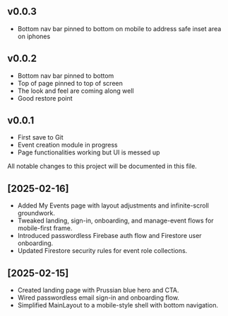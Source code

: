 

## v0.0.3
- Bottom nav bar pinned to bottom on mobile to address safe inset area on iphones

## v0.0.2
- Bottom nav bar pinned to bottom
- Top of page pinned to top of screen
- The look and feel are coming along well
- Good restore point  

## v0.0.1
- First save to Git
- Event creation module in progress
- Page functionalities working but UI is messed up

All notable changes to this project will be documented in this file.

## [2025-02-16]
- Added My Events page with layout adjustments and infinite-scroll groundwork.
- Tweaked landing, sign-in, onboarding, and manage-event flows for mobile-first frame.
- Introduced passwordless Firebase auth flow and Firestore user onboarding.
- Updated Firestore security rules for event role collections.

## [2025-02-15]
- Created landing page with Prussian blue hero and CTA.
- Wired passwordless email sign-in and onboarding flow.
- Simplified MainLayout to a mobile-style shell with bottom navigation.

